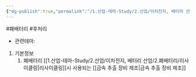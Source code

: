 ```yaml
---
{"dg-publish":true,"permalink":"/1.산업-테마-Study/2.산업/이차전지, 배터리 산업/2.폐배터리/종목/웰크론한텍/","created":"2024-11-20T21:02:27.633+09:00","updated":"2025-06-03T20:07:21.431+09:00"}
---
```


#폐배터리 #후처리 


- 관련테마: 


1. 기본정보
	1. 폐배터리 [[1.산업-테마-Study/2.산업/이차전지, 배터리 산업/2.폐배터리/리사이클링\|리사이클링]]시 사용되는 [[금속 추출 장비 제조\|금속 추출 장비 제조]]